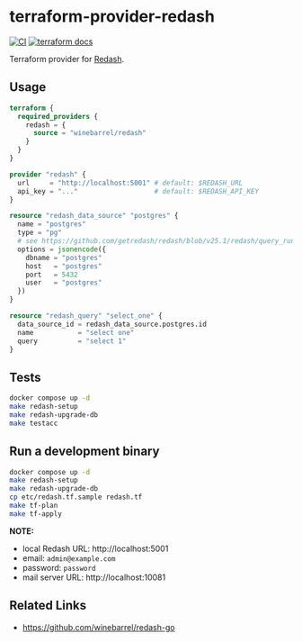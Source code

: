 # terraform-provider-redash

[![CI](https://github.com/winebarrel/terraform-provider-redash/actions/workflows/ci.yml/badge.svg)](https://github.com/winebarrel/terraform-provider-redash/actions/workflows/ci.yml)
[![terraform docs](https://img.shields.io/badge/terraform-docs-%35835CC?logo=terraform)](https://registry.terraform.io/providers/winebarrel/redash/latest/docs)

Terraform provider for [Redash](https://redash.io/).

## Usage

```tf
terraform {
  required_providers {
    redash = {
      source = "winebarrel/redash"
    }
  }
}

provider "redash" {
  url     = "http://localhost:5001" # default: $REDASH_URL
  api_key = "..."                   # default: $REDASH_API_KEY
}

resource "redash_data_source" "postgres" {
  name = "postgres"
  type = "pg"
  # see https://github.com/getredash/redash/blob/v25.1/redash/query_runner/pg.py#L149-L153
  options = jsonencode({
    dbname = "postgres"
    host   = "postgres"
    port   = 5432
    user   = "postgres"
  })
}

resource "redash_query" "select_one" {
  data_source_id = redash_data_source.postgres.id
  name           = "select one"
  query          = "select 1"
}
```

## Tests

```sh
docker compose up -d
make redash-setup
make redash-upgrade-db
make testacc
```

## Run a development binary

```sh
docker compose up -d
make redash-setup
make redash-upgrade-db
cp etc/redash.tf.sample redash.tf
make tf-plan
make tf-apply
```

**NOTE:**
* local Redash URL: http://localhost:5001
* email: `admin@example.com`
* password: `password`
* mail server URL: http://localhost:10081

## Related Links

* https://github.com/winebarrel/redash-go

